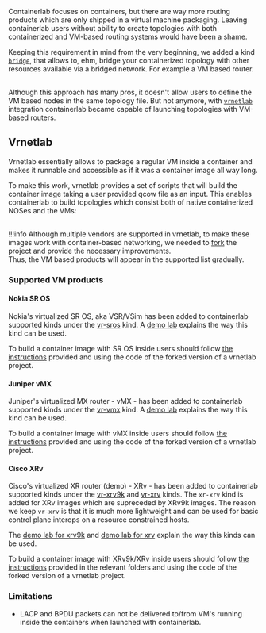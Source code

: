 Containerlab focuses on containers, but there are way more routing products which are only shipped in a virtual machine packaging. Leaving containerlab users without ability to create topologies with both containerized and VM-based routing systems would have been a shame.

Keeping this requirement in mind from the very beginning, we added a kind [`bridge`](../lab-examples/ext-bridge.md), that allows to, ehm, bridge your containerized topology with other resources available via a bridged network. For example a VM based router.

<div class="mxgraph" style="max-width:100%;border:1px solid transparent;margin:0 auto; display:block;" data-mxgraph="{&quot;page&quot;:0,&quot;zoom&quot;:1.5,&quot;highlight&quot;:&quot;#0000ff&quot;,&quot;nav&quot;:true,&quot;check-visible-state&quot;:true,&quot;resize&quot;:true,&quot;url&quot;:&quot;https://raw.githubusercontent.com/srl-wim/container-lab/diagrams/vrnetlab.drawio&quot;}"></div>

<script type="text/javascript" src="https://cdn.jsdelivr.net/gh/hellt/drawio-js@main/embed2.js" async></script>

Although this approach has many pros, it doesn't allow users to define the VM based nodes in the same topology file. But not anymore, with [`vrnetlab`](https://github.com/plajjan/vrnetlab) integration containerlab became capable of launching topologies with VM-based routers.

## Vrnetlab
Vrnetlab essentially allows to package a regular VM inside a container and makes it runnable and accessible as if it was a container image all way long.

To make this work, vrnetlab provides a set of scripts that will build the container image taking a user provided qcow file as an input. This enables containerlab to build topologies which consist both of native containerized NOSes and the VMs:

<div class="mxgraph" style="max-width:100%;border:1px solid transparent;margin:0 auto; display:block;" data-mxgraph="{&quot;page&quot;:1,&quot;zoom&quot;:1.5,&quot;highlight&quot;:&quot;#0000ff&quot;,&quot;nav&quot;:true,&quot;check-visible-state&quot;:true,&quot;resize&quot;:true,&quot;url&quot;:&quot;https://raw.githubusercontent.com/srl-wim/container-lab/diagrams/vrnetlab.drawio&quot;}"></div>

!!!info
    Although multiple vendors are supported in vrnetlab, to make these images work with container-based networking, we needed to [fork](https://github.com/hellt/vrnetlab) the project and provide the necessary improvements.  
    Thus, the VM based products will appear in the supported list gradually.

### Supported VM products


#### Nokia SR OS
Nokia's virtualized SR OS, aka VSR/VSim has been added to containerlab supported kinds under the [vr-sros](kinds/vr-sros.md) kind. A [demo lab](../lab-examples/vr-sros.md) explains the way this kind can be used.

To build a container image with SR OS inside users should follow [the instructions](https://github.com/hellt/vrnetlab/tree/master/sros#building-the-docker-image) provided and using the code of the forked version of a vrnetlab project.

#### Juniper vMX
Juniper's virtualized MX router - vMX - has been added to containerlab supported kinds under the [vr-vmx](kinds/vr-vmx.md) kind. A [demo lab](../lab-examples/vr-vmx.md) explains the way this kind can be used.

To build a container image with vMX inside users should follow [the instructions](https://github.com/hellt/vrnetlab/tree/master/vmx#building-the-docker-image) provided and using the code of the forked version of a vrnetlab project.

#### Cisco XRv
Cisco's virtualized XR router (demo) - XRv - has been added to containerlab supported kinds under the [vr-xrv9k](kinds/vr-xrv9k.md) and [vr-xrv](kinds/vr-xrv.md) kinds. The `xr-xrv` kind is added for XRv images which are supreceded by XRv9k images. The reason we keep `vr-xrv` is that it is much more lightweight and can be used for basic control plane interops on a resource constrained hosts.

The [demo lab for xrv9k](../lab-examples/vr-xrv9k.md) and [demo lab for xrv](../lab-examples/vr-xrv.md) explain the way this kinds can be used.

To build a container image with XRv9k/XRv inside users should follow [the instructions](https://github.com/hellt/vrnetlab) provided in the relevant folders and using the code of the forked version of a vrnetlab project.

### Limitations
* LACP and BPDU packets can not be delivered to/from VM's running inside the containers when launched with containerlab.
